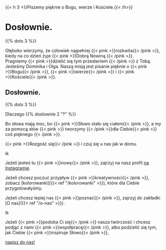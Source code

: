 ---
---
<span class="mobile-hide">

{{< h 3 >}}Piszemy pięknie o Bogu, wierze i Kościele.{{< /h>}}
<h1 class="pink-headline">Dosłownie.</h1>
  {{% dots 3 %}}
</span>

<p>
Głęboko wierzymy, że człowiek najpełniej {{< pink >}}rozkwita{{< /pink >}}, kiedy na co dzień żyje {{< pink >}}Dobrą Nowiną {{< /pink >}}. <br />
  Pragniemy {{< pink >}}dzielić się tym przesłaniem {{< /pink >}} z Tobą. Jesteśmy Dominika i Olga. Naszą misją jest pisanie pięknie o {{< pink >}}Bogu{{< /pink >}}, {{< pink >}}wierze{{< /pink >}} i {{< pink >}}Kościele{{< /pink >}}.
<br>

  <h2 class="pink-headline2">Dosłownie.</h2>
 </p>

{{% dots 3 %}}
 


<p>
  Dlaczego {{% doslownie 2 "?" %}}
  
  </p>
  
  <p>
  Bo słowa mają moc, bo {{< pink >}}Słowo stało się ciałem{{< /pink >}}, a my za pomocą słów {{< pink >}} tworzymy {{< /pink >}}dla Ciebie{{< pink >}} coś pięknego {{< /pink >}}.
  </p>



<p> 
  {{< pink >}}Rozgość się{{< /pink >}} i czuj się u nas jak w domu.
  </p>


<img alt="Ikona pędzla" src="/img/brush-icon.svg" style="width: 1rem;" />

<p>

Jeżeli jesteś tu {{< pink >}}nowy{{< /pink >}}, zajrzyj na nasz profil <a href="https://instagram.com/do.slownie">na Instagramie</a>.

</p>



<p>

Jeżeli chcesz poczuć przypływ {{< pink >}}kreatywności{{< /pink >}}, zobacz [kolorowanki]({{< ref "/kolorowanki" >}}), które dla Ciebie przygotowałyśmy.

</p>



<p>

  Jeżeli chcesz lepiej nas {{< pink >}}poznać{{< /pink >}}, zajrzyj do zakładki [O nas]({{< ref "/o-nas" >}}).
</p>

<img alt="Ikona pióra" src="/img/pen-icon.svg" style="width: 1rem;" />

<p>

Jeżeli {{< pink >}}podoba Ci się{{< /pink >}} nasza twórczość i chcesz podjąć z nami {{< pink >}}współpracę{{< /pink >}}, albo podzielić się tym, jak Ciebie {{< pink >}}inspiruje Słowo{{< /pink >}},

</p>
<p>
<a class="text-handwritten h2" href="https://do.slownie.com/kontakt/">napisz do nas!</a>
</p>


